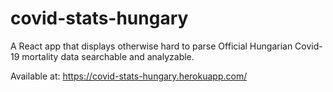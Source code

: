 # covid-stats-hungary

A React app that displays otherwise hard to parse Official Hungarian Covid-19 mortality data searchable and analyzable.

Available at: https://covid-stats-hungary.herokuapp.com/